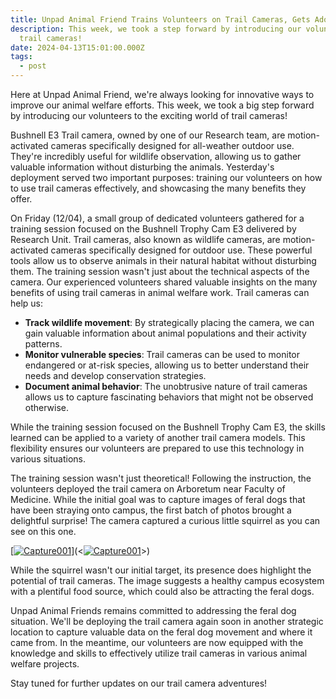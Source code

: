 ```yaml
---
title: Unpad Animal Friend Trains Volunteers on Trail Cameras, Gets Adorable Surprise
description: This week, we took a step forward by introducing our volunteers to
  trail cameras!
date: 2024-04-13T15:01:00.000Z
tags:
  - post
---
```

Here at Unpad Animal Friend, we're always looking for innovative ways to improve our animal welfare efforts. This week, we took a big step forward by introducing our volunteers to the exciting world of trail cameras!

Bushnell E3 Trail camera, owned by one of our Research team, are motion-activated cameras specifically designed for all-weather outdoor use. They're incredibly useful for wildlife observation, allowing us to gather valuable information without disturbing the animals. Yesterday's deployment served two important purposes: training our volunteers on how to use trail cameras effectively, and showcasing the many benefits they offer.

On Friday (12/04), a small group of dedicated volunteers gathered for a training session focused on the Bushnell Trophy Cam E3 delivered by Research Unit. Trail cameras, also known as wildlife cameras, are motion-activated cameras specifically designed for outdoor use. These powerful tools allow us to observe animals in their natural habitat without disturbing them. The training session wasn't just about the technical aspects of the camera. Our experienced volunteers shared valuable insights on the many benefits of using trail cameras in animal welfare work. Trail cameras can help us:

* **Track wildlife movement**: By strategically placing the camera, we can gain valuable information about animal populations and their activity patterns.
* **Monitor vulnerable species**: Trail cameras can be used to monitor endangered or at-risk species, allowing us to better understand their needs and develop conservation strategies.
* **Document animal behavior**: The unobtrusive nature of trail cameras allows us to capture fascinating behaviors that might not be observed otherwise.

While the training session focused on the Bushnell Trophy Cam E3, the skills learned can be applied to a variety of another trail camera models. This flexibility ensures our volunteers are prepared to use this technology in various situations.

The training session wasn't just theoretical! Following the instruction, the volunteers deployed the trail camera on Arboretum near Faculty of Medicine. While the initial goal was to capture images of feral dogs that have been straying onto campus,  the first batch of photos brought a delightful surprise! The camera captured a curious little squirrel as you can see on this one.

[<a href="https://ibb.co/NW1w2Yd"><img src="https://i.ibb.co/NW1w2Yd/bushnell.jpg" alt="Capture001" border="0"></a>](<<a href="https://ibb.co/NW1w2Yd"><img src="https://i.ibb.co/NW1w2Yd/bushnell.jpg" alt="Capture001" border="0"></a>>)[](https://ibb.co/NW1w2Yd)

While the squirrel wasn't our initial target, its presence does highlight the potential of trail cameras. The image suggests a healthy campus ecosystem with a plentiful food source, which could also be attracting the feral dogs.

Unpad Animal Friends remains committed to addressing the feral dog situation. We'll be deploying the trail camera again soon in another strategic location to capture valuable data on the feral dog movement and where it came from.  In the meantime, our volunteers are now equipped with the knowledge and skills to effectively utilize trail cameras in various animal welfare projects.

Stay tuned for further updates on our trail camera adventures!
